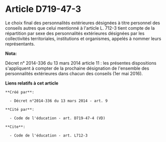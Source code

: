 # Article D719-47-3

Le choix final des personnalités extérieures désignées à titre personnel des conseils autres que celui mentionné à l'article
L. 712-3 tient compte de la répartition par sexe des personnalités extérieures désignées par les collectivités territoriales,
institutions et organismes, appelés à nommer leurs représentants.

**Nota:**

Décret n° 2014-336 du 13 mars 2014 article 11 : les présentes dispositions s'appliquent à compter de la prochaine désignation
de l'ensemble des personnalités extérieures dans chacun des conseils (1er mai 2016).

**Liens relatifs à cet article**

	**Créé par**:

	  - Décret n°2014-336 du 13 mars 2014 - art. 9

	**Cité par**:

	  - Code de l'éducation - art. D719-47-4 (VD)

	**Cite**:

	  - Code de l'éducation - art. L712-3
